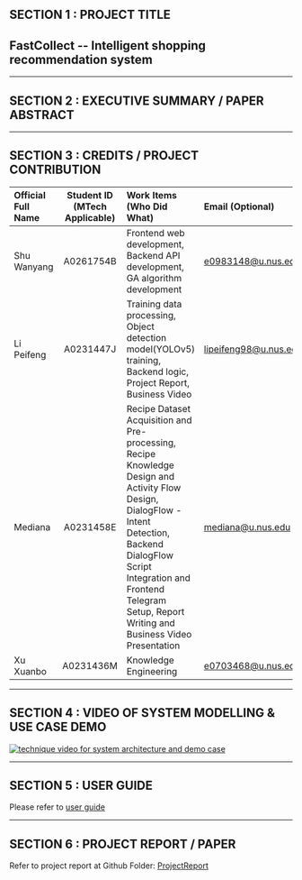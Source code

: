
## SECTION 1 : PROJECT TITLE

## FastCollect -- Intelligent shopping recommendation system




---

## SECTION 2 : EXECUTIVE SUMMARY / PAPER ABSTRACT


---

## SECTION 3 : CREDITS / PROJECT CONTRIBUTION

| Official Full Name | Student ID (MTech Applicable) | Work Items (Who Did What)                                    | Email (Optional)      |
| :----------------- | :---------------------------: | :----------------------------------------------------------- | :-------------------- |
| Shu Wanyang        |           A0261754B           | Frontend web development, Backend API development, GA algorithm development | e0983148@u.nus.edu    |
| Li Peifeng         |           A0231447J           | Training data processing, Object detection model(YOLOv5) training, Backend logic, Project Report, Business Video | lipeifeng98@u.nus.edu |
| Mediana            |           A0231458E           | Recipe Dataset Acquisition and Pre-processing, Recipe Knowledge Design and Activity Flow Design, DialogFlow - Intent Detection, Backend DialogFlow Script Integration and Frontend Telegram Setup, Report Writing and Business Video Presentation | mediana@u.nus.edu     |
| Xu Xuanbo          |           A0231436M           | Knowledge Engineering                                        | e0703468@u.nus.edu    |

---

## SECTION 4 : VIDEO OF SYSTEM MODELLING & USE CASE DEMO

[![technique video for system architecture and demo case]()]()

---

## SECTION 5 : USER GUIDE

Please refer to [user guide]()

---

## SECTION 6 : PROJECT REPORT / PAPER

Refer to project report at Github Folder: [ProjectReport]()